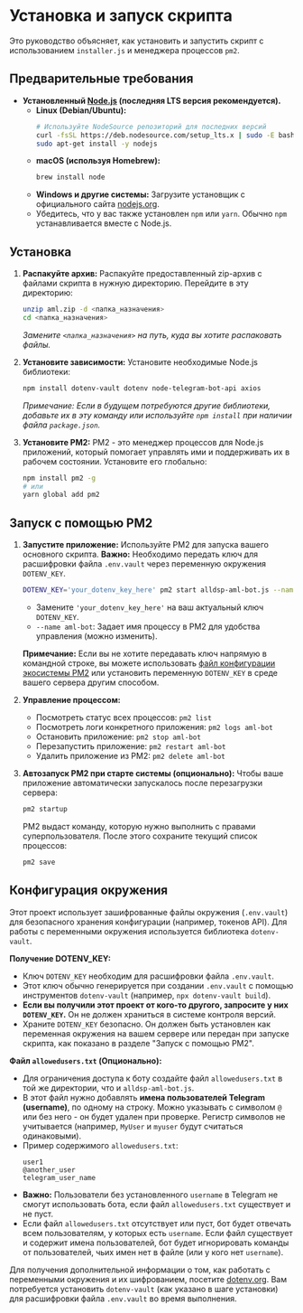 # Установка и запуск скрипта

Это руководство объясняет, как установить и запустить скрипт с использованием `installer.js` и менеджера процессов `pm2`.

## Предварительные требования

*   **Установленный [Node.js](https://nodejs.org/) (последняя LTS версия рекомендуется).**
    *   **Linux (Debian/Ubuntu):**
        ```bash
        # Используйте NodeSource репозиторий для последних версий
        curl -fsSL https://deb.nodesource.com/setup_lts.x | sudo -E bash -
        sudo apt-get install -y nodejs
        ```
    *   **macOS (используя Homebrew):**
        ```bash
        brew install node
        ```
    *   **Windows и другие системы:** Загрузите установщик с официального сайта [nodejs.org](https://nodejs.org/).
    *   Убедитесь, что у вас также установлен `npm` или `yarn`. Обычно `npm` устанавливается вместе с Node.js.

## Установка

1.  **Распакуйте архив:**
    Распакуйте предоставленный zip-архив с файлами скрипта в нужную директорию. Перейдите в эту директорию:
    ```bash
    unzip aml.zip -d <папка_назначения>
    cd <папка_назначения>
    ```
    *Замените `<папка_назначения>` на путь, куда вы хотите распаковать файлы.*

2.  **Установите зависимости:**
    Установите необходимые Node.js библиотеки:
    ```bash
    npm install dotenv-vault dotenv node-telegram-bot-api axios
    ```
    *Примечание: Если в будущем потребуются другие библиотеки, добавьте их в эту команду или используйте `npm install` при наличии файла `package.json`.*

3.  **Установите PM2:**
    PM2 - это менеджер процессов для Node.js приложений, который помогает управлять ими и поддерживать их в рабочем состоянии. Установите его глобально:
    ```bash
    npm install pm2 -g
    # или
    yarn global add pm2
    ```

## Запуск с помощью PM2

1.  **Запустите приложение:**
    Используйте PM2 для запуска вашего основного скрипта. **Важно:** Необходимо передать ключ для расшифровки файла `.env.vault` через переменную окружения `DOTENV_KEY`.
    ```bash
    DOTENV_KEY='your_dotenv_key_here' pm2 start alldsp-aml-bot.js --name aml-bot
    ```
    *   Замените `'your_dotenv_key_here'` на ваш актуальный ключ `DOTENV_KEY`.
    *   `--name aml-bot`: Задает имя процессу в PM2 для удобства управления (можно изменить).

    **Примечание:** Если вы не хотите передавать ключ напрямую в командной строке, вы можете использовать [файл конфигурации экосистемы PM2](https://pm2.keymetrics.io/docs/usage/application-declaration/) или установить переменную `DOTENV_KEY` в среде вашего сервера другим способом.

2.  **Управление процессом:**
    *   Посмотреть статус всех процессов: `pm2 list`
    *   Посмотреть логи конкретного приложения: `pm2 logs aml-bot`
    *   Остановить приложение: `pm2 stop aml-bot`
    *   Перезапустить приложение: `pm2 restart aml-bot`
    *   Удалить приложение из PM2: `pm2 delete aml-bot`

3.  **Автозапуск PM2 при старте системы (опционально):**
    Чтобы ваше приложение автоматически запускалось после перезагрузки сервера:
    ```bash
    pm2 startup
    ```
    PM2 выдаст команду, которую нужно выполнить с правами суперпользователя. После этого сохраните текущий список процессов:
    ```bash
    pm2 save
    ```

## Конфигурация окружения

Этот проект использует зашифрованные файлы окружения (`.env.vault`) для безопасного хранения конфигурации (например, токенов API). Для работы с переменными окружения используется библиотека `dotenv-vault`.

**Получение DOTENV_KEY:**

*   Ключ `DOTENV_KEY` необходим для расшифровки файла `.env.vault`.
*   Этот ключ обычно генерируется при создании `.env.vault` с помощью инструментов `dotenv-vault` (например, `npx dotenv-vault build`).
*   **Если вы получили этот проект от кого-то другого, запросите у них `DOTENV_KEY`.** Он не должен храниться в системе контроля версий.
*   Храните `DOTENV_KEY` безопасно. Он должен быть установлен как переменная окружения на вашем сервере или передан при запуске скрипта, как показано в разделе "Запуск с помощью PM2".

**Файл `allowedusers.txt` (Опционально):**

*   Для ограничения доступа к боту создайте файл `allowedusers.txt` в той же директории, что и `alldsp-aml-bot.js`.
*   В этот файл нужно добавлять **имена пользователей Telegram (username)**, по одному на строку. Можно указывать с символом `@` или без него - он будет удален при проверке. Регистр символов не учитывается (например, `MyUser` и `myuser` будут считаться одинаковыми).
*   Пример содержимого `allowedusers.txt`:
    ```text
    user1
    @another_user
    telegram_user_name
    ```
*   **Важно:** Пользователи без установленного `username` в Telegram не смогут использовать бота, если файл `allowedusers.txt` существует и не пуст.
*   Если файл `allowedusers.txt` отсутствует или пуст, бот будет отвечать всем пользователям, у которых есть `username`. Если файл существует и содержит имена пользователей, бот будет игнорировать команды от пользователей, чьих имен нет в файле (или у кого нет `username`).

Для получения дополнительной информации о том, как работать с переменными окружения и их шифрованием, посетите [dotenv.org](https://dotenv.org/). Вам потребуется установить `dotenv-vault` (как указано в шаге установки) для расшифровки файла `.env.vault` во время выполнения.

